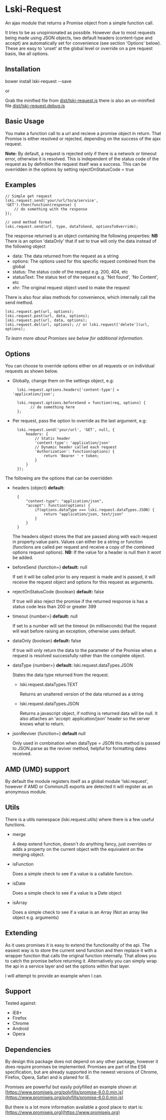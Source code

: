 # Lski-Request

An ajax module that returns a Promise object from a simple function call.

It tries to be as unopinionated as possible. However due to most requests being made using JSON objects, two default headers (content-type and accept) are automatically set for convenience (see section 'Options' below). These are easy to 'unset' at the global level or override on a pre request basis, like all options.

## Installation

bower install lski-request --save

or

Grab the minified file from [dist/lski-request.js](https://github.com/lski/lski-request/blob/master/dist/lski-request.js) there is also an un-minified file [dist/lski-request.debug.js](https://github.com/lski/lski-request/blob/master/dist/lski-request.debug.js)

## Basic Usage

You make a function call to a url and recieve a promise object in return. That Promise is either resolved or rejected, depending on the success of the ajax request.

__Note:__  By default, a request is rejected only if there is a network or timeout error, otherwise it is resolved. This is independent of the status code of the request as by definition the request itself was a success. This can be overridden in the options by setting rejectOnStatusCode = true

## Examples

	// Simple get request
	lski.request.send('your/url/to/a/service', 'GET').then(function(response) {
		// do something with the response
	});

	// send method format
	lski.request.send(url, type, dataToSend, optionsToOverride);

The response returned is an object containing the following properties: __NB__ There is an option 'dataOnly' that if set to true will only the data instead of the following object

- data: The data returned from the request as a string
- options: The options used for this specific request combined from the global
- status: The status code of the request e.g. 200, 404, etc
- statusText: The status text of the request e.g. 'Not found', 'No Content', etc
- xhr: The original request object used to make the request

There is also four alias methods for convenience, which internally call the send method.

	lski.request.get(url, options);
	lski.request.post(url, data, options);
	lski.request.put(url, data, options);
	lski.request.del(url, options); // or lski.request['delete'](url, options);

_To learn more about Promises see below for additional information._

## Options

You can choose to override options either on all requests or on individual requests as shown below.

- Globally, change them on the settings object, e.g:

        lski.request.options.headers['content-type'] = 'application/json';

        lski.request.options.beforeSend = function(req, options) {
              // do something here
        };

- Per request, pass the option to override as the last argument, e.g:

		lski.request.send('your/url', 'GET', null, {
            headers: {
                // Static header
                'content-type': 'application/json'
                // Dynamic header called each request
                'Authorization': function(options) {
                    return 'Bearer ' + token;
                }
            }
		});

The following are the options that can be overridden

- headers {object} __default:__ 

        { 
            "content-type": "application/json",
            "accept": function(options) {
                if(options.dataType === lski.request.dataTypes.JSON) {
                    return "application/json, text/json"
                }
            }
        }

  The headers object stores the that are passed along with each request in property:value pairs. Values can either be a string or function (functions are called per request and receive a copy of the combined options request options). __NB:__ If the value for a header is null then it wont be added.

- beforeSend {function=} __default:__ null

  If set it will be called prior to any request is made and is passed, it will receive the request object and options for this request as arguments.

- rejectOnStatusCode {boolean} __default:__ false

  If true will also reject the promise if the returned response is has a status code less than 200 or greater 399

- timeout {number=} __default:__ null

	If set to a number will set the timeout (in milliseconds) that the request will wait before raising an exception, otherwise uses default.

- dataOnly {boolean} __default:__ false

    If true will only return the data to the parameter of the Promise when a request is resolved successfully rather than the complete object.

- dataType {number=} __default:__ lski.request.dataTypes.JSON

	States the data type returned from the request. 

	- lski.request.dataTypes.TEXT 

		Returns an unaltered version of the data returned as a string

	- lski.request.dataTypes.JSON

		Returns a javascript object, if nothing is returned data will be null. It also attaches an 'accept: application/json' header so the server knows what to return.

- jsonReviver {function=} __default__ null

    Only used in combination when dataType = JSON this method is passed to JSON.parse as the reviver method, helpful for formatting dates received.

## AMD (UMD) support

By default the module registers itself as a global module 'lski.request', however if AMD or CommonJS exports are detected it will register as an anonymous module.

## Utils

There is a utils namespace (lski.request.utils) where there is a few useful functions.

- merge

    A deep extend function, doesn't do anything fancy, just overrides or adds a property on the current object with the equivalent on the merging object.
    
- isFunction

    Does a simple check to see if a value is a callable function.
    
- isDate

    Does a simple check to see if a value is a Date object
    
- isArray

    Does a simple check to see if a value is an Array (Not an array like object e.g. arguments)

## Extending

As it uses promises it is easy to extend the functionality of the api. The easiest way is to store the current send function and then replace it with a wrapper function that calls the original function internally. That allows you to catch the promise before returning it. Alternatively you can simply wrap the api in a service layer and set the options within that layer.

I will attempt to provide an example when I can.

## Support

Tested against:

- IE8+
- Firefox
- Chrome
- Android
- Opera

## Dependencies

By design this package does not depend on any other package, however it does require promises be implemented. Promises are part of the ES6 specification, but are already supported in the newest versions of Chrome, Firefox, Opera, Safari and is planed for IE.

Promises are powerful but easily polyfilled an example shown at [https://www.promisejs.org/polyfills/promise-6.0.0.min.js](https://www.promisejs.org/polyfills/promise-6.0.0.min.js)

But there is a lot more information available a good place to start is: [https://www.promisejs.org](https://www.promisejs.org)

